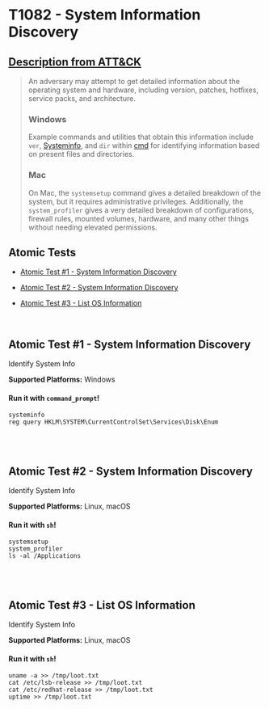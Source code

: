 # T1082 - System Information Discovery
## [Description from ATT&CK](https://attack.mitre.org/wiki/Technique/T1082)
<blockquote>An adversary may attempt to get detailed information about the operating system and hardware, including version, patches, hotfixes, service packs, and architecture.

### Windows

Example commands and utilities that obtain this information include <code>ver</code>, [Systeminfo](https://attack.mitre.org/software/S0096), and <code>dir</code> within [cmd](https://attack.mitre.org/software/S0106) for identifying information based on present files and directories.

### Mac

On Mac, the <code>systemsetup</code> command gives a detailed breakdown of the system, but it requires administrative privileges. Additionally, the <code>system_profiler</code> gives a very detailed breakdown of configurations, firewall rules, mounted volumes, hardware, and many other things without needing elevated permissions.</blockquote>

## Atomic Tests

- [Atomic Test #1 - System Information Discovery](#atomic-test-1---system-information-discovery)

- [Atomic Test #2 - System Information Discovery](#atomic-test-2---system-information-discovery)

- [Atomic Test #3 - List OS Information](#atomic-test-3---list-os-information)


<br/>

## Atomic Test #1 - System Information Discovery
Identify System Info

**Supported Platforms:** Windows


#### Run it with `command_prompt`!
```
systeminfo
reg query HKLM\SYSTEM\CurrentControlSet\Services\Disk\Enum
```
<br/>
<br/>

## Atomic Test #2 - System Information Discovery
Identify System Info

**Supported Platforms:** Linux, macOS


#### Run it with `sh`!
```
systemsetup
system_profiler
ls -al /Applications
```
<br/>
<br/>

## Atomic Test #3 - List OS Information
Identify System Info

**Supported Platforms:** Linux, macOS


#### Run it with `sh`!
```
uname -a >> /tmp/loot.txt
cat /etc/lsb-release >> /tmp/loot.txt
cat /etc/redhat-release >> /tmp/loot.txt
uptime >> /tmp/loot.txt
```
<br/>
